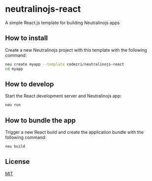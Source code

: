 # neutralinojs-react
A simple React.js template for building Neutralinojs apps

## How to install

Create a new Neutralinojs project with this template with the following command:

```bash
neu create myapp --template codezri/neutralinojs-react
cd myapp
```

## How to develop

Start the React development server and Neutralinojs app:

```bash
neu run
```

## How to bundle the app

Trigger a new React build and create the application bundle with the following command:
```bash
neu build
```

## License

[MIT](LICENSE)
